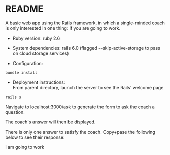# README

A basic web app using the Rails framework, in which a single-minded coach is
only interested in one thing: if you are going to work.


* Ruby version:
ruby 2.6

* System dependencies:
rails 6.0 (flagged --skip-active-storage to pass on cloud storage services)

* Configuration:
```bash
bundle install
```
<!--
* Database creation
* Database initialization
* How to run the test suite
* Services (job queues, cache servers, search engines, etc.)
-->

* Deployment instructions: \
From parent directory, launch the server to see the Rails' welcome page
```bash
rails s
```
Navigate to localhost:3000/ask to generate the form to ask the coach a question.

The coach's answer will then be displayed.

There is only one answer to satisfy the coach. Copy+pase the following below
to see their response:

i am going to work




